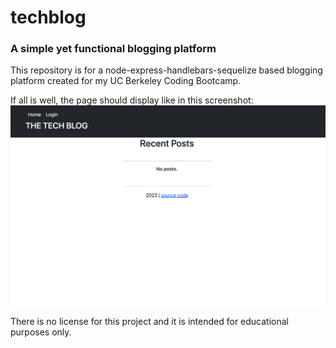 # techblog
### A simple yet functional blogging platform

This repository is for a node-express-handlebars-sequelize based blogging platform created for my UC Berkeley Coding Bootcamp.

If all is well, the page should display like in this screenshot:
![screenshot of the rendered page](./screenshot.png)

There is no license for this project and it is intended for educational purposes only.